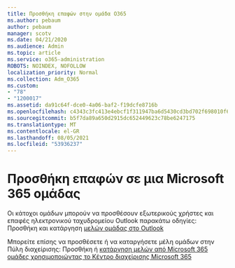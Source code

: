```yaml
---
title: Προσθήκη επαφών στην ομάδα O365
ms.author: pebaum
author: pebaum
manager: scotv
ms.date: 04/21/2020
ms.audience: Admin
ms.topic: article
ms.service: o365-administration
ROBOTS: NOINDEX, NOFOLLOW
localization_priority: Normal
ms.collection: Adm_O365
ms.custom:
- "78"
- "1200017"
ms.assetid: da91c64f-dce0-4a06-baf2-f19dcfe8716b
ms.openlocfilehash: c4343c3fc413e4ebcf1f311947ba6d5430cd3bd702f698010f6ba20a0ff71280
ms.sourcegitcommit: b5f7da89a650d2915dc652449623c78be6247175
ms.translationtype: MT
ms.contentlocale: el-GR
ms.lasthandoff: 08/05/2021
ms.locfileid: "53936237"
---
```

# <a name="add-contacts-to-a-microsoft-365-group"></a>Προσθήκη επαφών σε μια Microsoft 365 ομάδας

Οι κάτοχοι ομάδων μπορούν να προσθέσουν εξωτερικούς χρήστες και επαφές ηλεκτρονικού ταχυδρομείου Outlook παρακάτω οδηγίες: Προσθήκη και κατάργηση [μελών ομάδας στο Outlook](https://support.office.com/article/3b650f4a-5c9b-4f94-a1bb-0cca4b1091de?wt.mc_id=add_contacts_group.aspx)
  
Μπορείτε επίσης να προσθέσετε ή να καταργήσετε μέλη ομάδων στην Πύλη διαχείρισης: Προσθήκη ή [κατάργηση μελών από Microsoft 365 ομάδες χρησιμοποιώντας το Κέντρο διαχείρισης Microsoft 365](/microsoft-365/admin/create-groups/add-or-remove-members-from-groups)